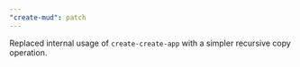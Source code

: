 ```yaml
---
"create-mud": patch
---
```


Replaced internal usage of `create-create-app` with a simpler recursive copy operation.
